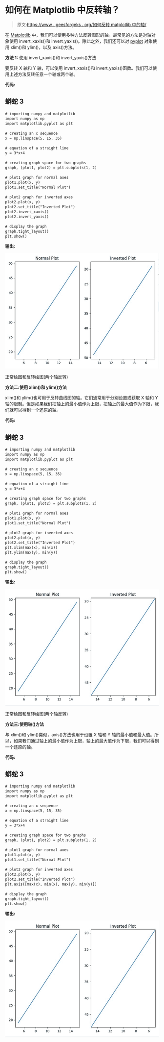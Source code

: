 # 如何在 Matplotlib 中反转轴？

> 原文:[https://www . geesforgeks . org/如何反转 matplotlib 中的轴/](https://www.geeksforgeeks.org/how-to-reverse-axes-in-matplotlib/)

在 [Matplotlib](https://www.geeksforgeeks.org/python-introduction-matplotlib/) 中，我们可以使用多种方法反转图形的轴。最常见的方法是对轴对象使用 invert_xaxis()和 invert_yaxis()。除此之外，我们还可以对 [pyplot](https://www.geeksforgeeks.org/pyplot-in-matplotlib/) 对象使用 xlim()和 ylim()，以及 axis()方法。

**方法 1:** 使用 invert_xaxis()和 invert_yaxis()方法

要反转 X 轴和 Y 轴，可以使用 invert_xaxis()和 invert_yaxis()函数。我们可以使用上述方法反转任意一个轴或两个轴。

**代码:**

## 蟒蛇 3

```
# importing numpy and matplotlib
import numpy as np
import matplotlib.pyplot as plt

# creating an x sequence
x = np.linspace(5, 15, 35)

# equation of a straight line
y = 3*x+4

# creating graph space for two graphs
graph, (plot1, plot2) = plt.subplots(1, 2)

# plot1 graph for normal axes
plot1.plot(x, y)
plot1.set_title("Normal Plot")

# plot2 graph for inverted axes
plot2.plot(x, y)
plot2.set_title("Inverted Plot")
plot2.invert_xaxis()
plot2.invert_yaxis()

# display the graph
graph.tight_layout()
plt.show()
```

**输出:**

![](img/2342fe6b51a4002738bd5a491e0d2fec.png)

正常绘图和反转绘图(两个轴反转)

**方法二:使用 xlim()和 ylim()方法**

xlim()和 ylim()也可用于反转曲线图的轴。它们通常用于分别设置或获取 X 轴和 Y 轴的限制。但是如果我们把轴上的最小值作为上限，把轴上的最大值作为下限，我们就可以得到一个还原的轴。

**代码:**

## 蟒蛇 3

```
# importing numpy and matplotlib
import numpy as np
import matplotlib.pyplot as plt

# creating an x sequence
x = np.linspace(5, 15, 35)

# equation of a straight line
y = 3*x+4

# creating graph space for two graphs
graph, (plot1, plot2) = plt.subplots(1, 2)

# plot1 graph for normal axes
plot1.plot(x, y)
plot1.set_title("Normal Plot")

# plot2 graph for inverted axes
plot2.plot(x, y)
plot2.set_title("Inverted Plot")
plt.xlim(max(x), min(x))
plt.ylim(max(y), min(y))

# display the graph
graph.tight_layout()
plt.show()
```

**输出:**

![](img/b81e9965382ddafd39c68f743abf1f6b.png)

正常绘图和反转绘图(两个轴反转)

**方法三:使用轴()方法**

与 xlim()和 ylim()类似，axis()方法也用于设置 X 轴和 Y 轴的最小值和最大值。所以，如果我们通过轴上的最小值作为上限，轴上的最大值作为下限，我们可以得到一个还原的轴。

**代码:**

## 蟒蛇 3

```
# importing numpy and matplotlib
import numpy as np
import matplotlib.pyplot as plt

# creating an x sequence
x = np.linspace(5, 15, 35)

# equation of a straight line
y = 3*x+4

# creating graph space for two graphs
graph, (plot1, plot2) = plt.subplots(1, 2)

# plot1 graph for normal axes
plot1.plot(x, y)
plot1.set_title("Normal Plot")

# plot2 graph for inverted axes
plot2.plot(x, y)
plot2.set_title("Inverted Plot")
plt.axis([max(x), min(x), max(y), min(y)])

# display the graph
graph.tight_layout()
plt.show()
```

**输出:**

![](img/b81e9965382ddafd39c68f743abf1f6b.png)
